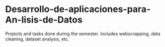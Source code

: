 # Desarrollo-de-aplicaciones-para-An-lisis-de-Datos
Projects and tasks done during the semester. Includes webscrapping, data cleaning, dataset analysis, etc.
